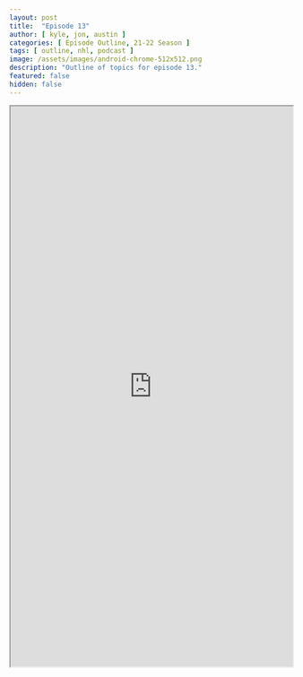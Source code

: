 ```yaml
---
layout: post
title:  "Episode 13"
author: [ kyle, jon, austin ]
categories: [ Episode Outline, 21-22 Season ]
tags: [ outline, nhl, podcast ]
image: /assets/images/android-chrome-512x512.png
description: "Outline of topics for episode 13."
featured: false
hidden: false
---
```


<iframe src="https://docs.google.com/document/d/e/2PACX-1vQ0si2EUotuhaPxvXrFbgwEGNbbUjRS08mKFUwJLccvFBb1rxAMAwkWeO5d3AP1IuWu9WRIkvjKn6l3/pub?embedded=true" width="100%" height="1000"></iframe>
